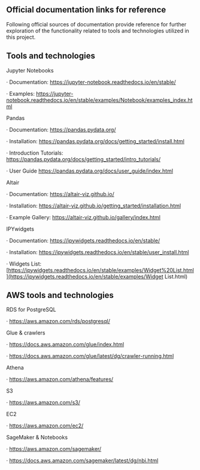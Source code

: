 ## Official documentation links for reference

Following official sources of documentation provide reference for further exploration of the functionality related to tools and technologies utilized in this project.



## Tools and technologies

Jupyter Notebooks

·    Documentation: https://jupyter-notebook.readthedocs.io/en/stable/

·    Examples: https://jupyter-notebook.readthedocs.io/en/stable/examples/Notebook/examples_index.html

 

Pandas

·    Documentation: https://pandas.pydata.org/

·    Installation: https://pandas.pydata.org/docs/getting_started/install.html

·    Introduction Tutorials: https://pandas.pydata.org/docs/getting_started/intro_tutorials/

·    User Guide https://pandas.pydata.org/docs/user_guide/index.html

 

Altair

·    Documentation: https://altair-viz.github.io/

·    Installation: https://altair-viz.github.io/getting_started/installation.html

·    Example Gallery: https://altair-viz.github.io/gallery/index.html

 

IPYwidgets

·    Documentation: https://ipywidgets.readthedocs.io/en/stable/

·    Installation: https://ipywidgets.readthedocs.io/en/stable/user_install.html

·    Widgets List: [https://ipywidgets.readthedocs.io/en/stable/examples/Widget%20List.html](https://ipywidgets.readthedocs.io/en/stable/examples/Widget List.html)



## AWS tools and technologies

RDS for PostgreSQL

·    https://aws.amazon.com/rds/postgresql/

Glue & crawlers

·    https://docs.aws.amazon.com/glue/index.html

·    https://docs.aws.amazon.com/glue/latest/dg/crawler-running.html

Athena

·    https://aws.amazon.com/athena/features/

S3

·    https://aws.amazon.com/s3/

EC2

·    https://aws.amazon.com/ec2/

SageMaker & Notebooks

·    https://aws.amazon.com/sagemaker/

·    https://docs.aws.amazon.com/sagemaker/latest/dg/nbi.html

